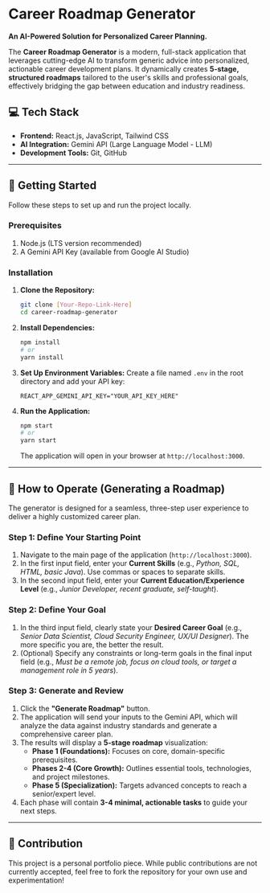 #  Career Roadmap Generator

**An AI-Powered Solution for Personalized Career Planning.**

The **Career Roadmap Generator** is a modern, full-stack application that leverages cutting-edge AI to transform generic advice into personalized, actionable career development plans. It dynamically creates **5-stage, structured roadmaps** tailored to the user's skills and professional goals, effectively bridging the gap between education and industry readiness.

## 💻 Tech Stack

* **Frontend:** React.js, JavaScript, Tailwind CSS
* **AI Integration:** Gemini API (Large Language Model - LLM)
* **Development Tools:** Git, GitHub

---

## 🚀 Getting Started

Follow these steps to set up and run the project locally.

### Prerequisites

1.  Node.js (LTS version recommended)
2.  A Gemini API Key (available from Google AI Studio)

### Installation

1.  **Clone the Repository:**
    ```bash
    git clone [Your-Repo-Link-Here]
    cd career-roadmap-generator
    ```

2.  **Install Dependencies:**
    ```bash
    npm install
    # or
    yarn install
    ```

3.  **Set Up Environment Variables:**
    Create a file named `.env` in the root directory and add your API key:
    ```
    REACT_APP_GEMINI_API_KEY="YOUR_API_KEY_HERE"
    ```

4.  **Run the Application:**
    ```bash
    npm start
    # or
    yarn start
    ```
    The application will open in your browser at `http://localhost:3000`.

---

## 🔧 How to Operate (Generating a Roadmap)

The generator is designed for a seamless, three-step user experience to deliver a highly customized career plan.

### **Step 1: Define Your Starting Point**

1.  Navigate to the main page of the application (`http://localhost:3000`).
2.  In the first input field, enter your **Current Skills** (e.g., *Python, SQL, HTML, basic Java*). Use commas or spaces to separate skills.
3.  In the second input field, enter your **Current Education/Experience Level** (e.g., *Junior Developer, recent graduate, self-taught*).

### **Step 2: Define Your Goal**

1.  In the third input field, clearly state your **Desired Career Goal** (e.g., *Senior Data Scientist, Cloud Security Engineer, UX/UI Designer*). The more specific you are, the better the result.
2.  (Optional) Specify any constraints or long-term goals in the final input field (e.g., *Must be a remote job, focus on cloud tools, or target a management role in 5 years*).

### **Step 3: Generate and Review**

1.  Click the **"Generate Roadmap"** button.
2.  The application will send your inputs to the Gemini API, which will analyze the data against industry standards and generate a comprehensive career plan.
3.  The results will display a **5-stage roadmap** visualization:
    * **Phase 1 (Foundations):** Focuses on core, domain-specific prerequisites.
    * **Phases 2-4 (Core Growth):** Outlines essential tools, technologies, and project milestones.
    * **Phase 5 (Specialization):** Targets advanced concepts to reach a senior/expert level.
4.  Each phase will contain **3-4 minimal, actionable tasks** to guide your next steps.

---

## 🤝 Contribution

This project is a personal portfolio piece. While public contributions are not currently accepted, feel free to fork the repository for your own use and experimentation!
